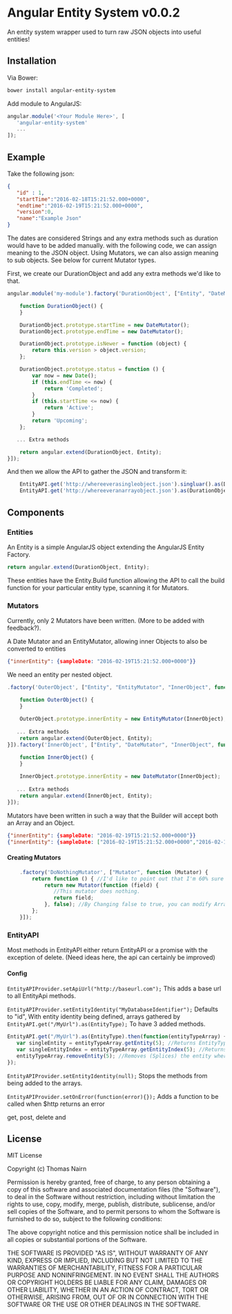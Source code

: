 # Angular Entity System v0.0.2

An entity system wrapper used to turn raw JSON objects into useful entities!

## Installation

Via Bower: 
```bash
bower install angular-entity-system
```

Add module to AngularJS:
```javascript
angular.module('<Your Module Here>', [
   'angular-entity-system'
   ...
]);
```

## Example

Take the following json:
```json
{
   "id" : 1,
   "startTime":"2016-02-18T15:21:52.000+0000",
   "endtime":"2016-02-19T15:21:52.000+0000",
   "version":0,
   "name":"Example Json"
}
```

The dates are considered Strings and any extra methods such as duration would have to be added manually. with the following code,
we can assign meaning to the JSON object. Using Mutators, we can also assign meaning to sub objects. See below for current Mutator types.

First, we create our DurationObject and add any extra methods we'd like to that.

```javascript
angular.module('my-module').factory('DurationObject', ["Entity", "DateMutator", function (Entity, DateMutator) {

    function DurationObject() {
    }

    DurationObject.prototype.startTime = new DateMutator();
    DurationObject.prototype.endTime = new DateMutator();

    DurationObject.prototype.isNewer = function (object) {
        return this.version > object.version;
    };

    DurationObject.prototype.status = function () {
        var now = new Date();
        if (this.endTime <= now) {
            return 'Completed';
        }
        if (this.startTime <= now) {
            return 'Active';
        }
        return 'Upcoming';
    };

   ... Extra methods

    return angular.extend(DurationObject, Entity);
}]);
```

And then we allow the API to gather the JSON and transform it:
```javascript
    EntityAPI.get('http://whereeverasingleobject.json').singluar().as(DurationObject); // Returns a single DurationObject
    EntityAPI.get('http://whereeveranarrayobject.json').as(DurationObject); // Returns an array of DurationObjects
```

## Components

### Entities

An Entity is a simple AngularJS object extending the AngularJS Entity Factory.
```javascript
return angular.extend(DurationObject, Entity);
```
These entities have the Entity.Build function allowing the API to call the build function for your particular entity type, scanning it for Mutators.

### Mutators

Currently, only 2 Mutators have been written. (More to be added with feedback?).

A Date Mutator and an EntityMutator, allowing inner Objects to also be converted to entities

```json
{"innerEntity": {sampleDate: "2016-02-19T15:21:52.000+0000"}}
```
We need an entity per nested object.
```javascript
.factory('OuterObject', ["Entity", "EntityMutator", "InnerObject", function (Entity, EntityMutator, InnerObject) {

    function OuterObject() {
    }
    
    OuterObject.prototype.innerEntity = new EntityMutator(InnerObject);
    
   ... Extra methods
    return angular.extend(OuterObject, Entity);
}]).factory('InnerObject', ["Entity", "DateMutator", "InnerObject", function (Entity, DateMutator, InnerObject) {

    function InnerObject() {
    }
    
    InnerObject.prototype.innerEntity = new DateMutator(InnerObject);
    
   ... Extra methods
    return angular.extend(InnerObject, Entity);
}]);
```
Mutators have been written in such a way that the Builder will accept both an Array and an Object.
```json
{"innerEntity": {sampleDate: "2016-02-19T15:21:52.000+0000"}}
{"innerEntity": {sampleDate: ["2016-02-19T15:21:52.000+0000","2016-02-19T15:21:52.000+0000"]}}
```
#### Creating Mutators

```javascript
    .factory('DoNothingMutator', ["Mutator", function (Mutator) {
        return function () { //I'd like to point out that I'm 60% sure that I have one too many functions here
            return new Mutator(function (field) {
               //This mutator does nothing.
               return field;
            }, false); //By Changing false to true, you can modify Arrays, rather than the objects in the array itself (If you want to add methods to the arrays)
        };
    }]);
```


### EntityAPI

   Most methods in EntityAPI either return EntityAPI or a promise with the exception of delete. 
   (Need ideas here, the api can certainly be improved)
   
   #### Config
   
   `EntityAPIProvider.setApiUrl("http://baseurl.com");` 
   This adds a base url to all EntityApi methods.

   `EntityAPIProvider.setEntityIdentity("MyDatabaseIdentifier");` 
   Defaults to "id", With entity identity being defined, arrays gathered by `EntityAPI.get("/MyUrl").as(EntityType);` 
   To have 3 added methods. 
   ```javascript
   EntityAPI.get("/MyUrl").as(EntityType).then(function(entityTypeArray) {
      var singleEntity = entityTypeArray.getEntity(5); //Returns EntityType where (entityTypeArray[index].<entityIdentity> == 5)
      var singleEntityIndex = entityTypeArray.getEntityIndex(5); //Returns index where (entityTypeArray[index].<entityIdentity> == 5)
      entityTypeArray.removeEntity(5); //Removes (Splices) the entity where entityIdentity == 5 
   });
   ```
   `EntityAPIProvider.setEntityIdentity(null);` Stops the methods from being added to the arrays.
   
   `EntityAPIProvider.setOnError(function(error){});`
   Adds a function to be called when $http returns an error
   
get, post, delete and 
## License

MIT License

Copyright (c) Thomas Nairn

Permission is hereby granted, free of charge, to any person obtaining a copy of this software and associated documentation files (the "Software"), to deal in the Software without restriction, including without limitation the rights to use, copy, modify, merge, publish, distribute, sublicense, and/or sell copies of the Software, and to permit persons to whom the Software is furnished to do so, subject to the following conditions:

The above copyright notice and this permission notice shall be included in all copies or substantial portions of the Software.

THE SOFTWARE IS PROVIDED "AS IS", WITHOUT WARRANTY OF ANY KIND, EXPRESS OR IMPLIED, INCLUDING BUT NOT LIMITED TO THE WARRANTIES OF MERCHANTABILITY, FITNESS FOR A PARTICULAR PURPOSE AND NONINFRINGEMENT. IN NO EVENT SHALL THE AUTHORS OR COPYRIGHT HOLDERS BE LIABLE FOR ANY CLAIM, DAMAGES OR OTHER LIABILITY, WHETHER IN AN ACTION OF CONTRACT, TORT OR OTHERWISE, ARISING FROM, OUT OF OR IN CONNECTION WITH THE SOFTWARE OR THE USE OR OTHER DEALINGS IN THE SOFTWARE.
